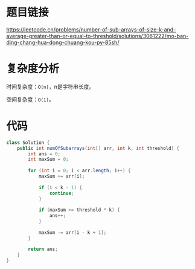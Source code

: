 # 题目链接

https://leetcode.cn/problems/number-of-sub-arrays-of-size-k-and-average-greater-than-or-equal-to-threshold/solutions/3061222/mo-ban-ding-chang-hua-dong-chuang-kou-py-85sh/

# 复杂度分析

时间复杂度：``O(n)``，n是字符串长度。

空间复杂度：``O(1)``。

# 代码

```java
class Solution {
    public int numOfSubarrays(int[] arr, int k, int threshold) {
        int ans = 0;
        int maxSum = 0;
        
        for (int i = 0; i < arr.length; i++) {
        	maxSum += arr[i];
        	
        	if (i < k - 1) {
        		continue;
        	}
        	
        	if (maxSum >= threshold * k) {
        		ans++;
        	}
        	
        	maxSum -= arr[i - k + 1];
        }
        
        return ans;
    }
}
```
